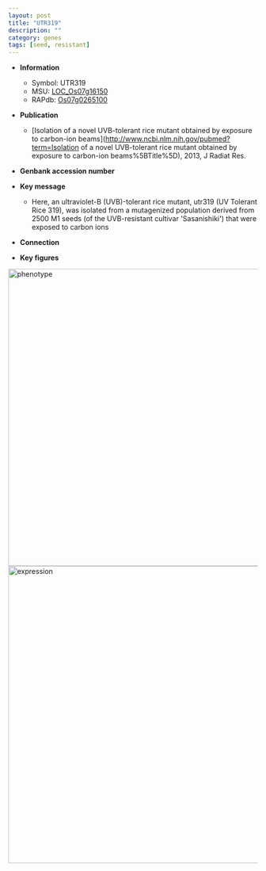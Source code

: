 ```yaml
---
layout: post
title: "UTR319"
description: ""
category: genes
tags: [seed, resistant]
---
```


* **Information**  
    + Symbol: UTR319  
    + MSU: [LOC_Os07g16150](http://rice.plantbiology.msu.edu/cgi-bin/ORF_infopage.cgi?orf=LOC_Os07g16150)  
    + RAPdb: [Os07g0265100](http://rapdb.dna.affrc.go.jp/viewer/gbrowse_details/irgsp1?name=Os07g0265100)  

* **Publication**  
    + [Isolation of a novel UVB-tolerant rice mutant obtained by exposure to carbon-ion beams](http://www.ncbi.nlm.nih.gov/pubmed?term=Isolation of a novel UVB-tolerant rice mutant obtained by exposure to carbon-ion beams%5BTitle%5D), 2013, J Radiat Res.

* **Genbank accession number**  

* **Key message**  
    + Here, an ultraviolet-B (UVB)-tolerant rice mutant, utr319 (UV Tolerant Rice 319), was isolated from a mutagenized population derived from 2500 M1 seeds (of the UVB-resistant cultivar 'Sasanishiki') that were exposed to carbon ions

* **Connection**  

* **Key figures**  
<img src="http://ricencode.github.io/images/UTR319.pheno.png" alt="phenotype"  style="width: 600px;"/>

<img src="http://ricencode.github.io/images/UTR319.exp.png" alt="expression"  style="width: 600px;"/>


